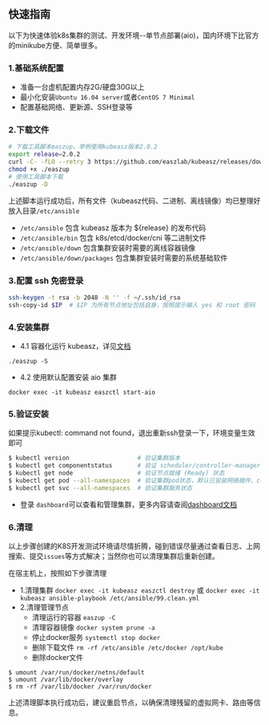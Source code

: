 ## 快速指南

以下为快速体验k8s集群的测试、开发环境--单节点部署(aio)，国内环境下比官方的minikube方便、简单很多。

### 1.基础系统配置

- 准备一台虚机配置内存2G/硬盘30G以上
- 最小化安装`Ubuntu 16.04 server`或者`CentOS 7 Minimal`
- 配置基础网络、更新源、SSH登录等

### 2.下载文件

``` bash
# 下载工具脚本easzup，举例使用kubeasz版本2.0.2
export release=2.0.2
curl -C- -fLO --retry 3 https://github.com/easzlab/kubeasz/releases/download/${release}/easzup
chmod +x ./easzup
# 使用工具脚本下载
./easzup -D
```

上述脚本运行成功后，所有文件（kubeasz代码、二进制、离线镜像）均已整理好放入目录`/etc/ansible`

- `/etc/ansible` 包含 kubeasz 版本为 ${release} 的发布代码
- `/etc/ansible/bin` 包含 k8s/etcd/docker/cni 等二进制文件
- `/etc/ansible/down` 包含集群安装时需要的离线容器镜像
- `/etc/ansible/down/packages` 包含集群安装时需要的系统基础软件

### 3.配置 ssh 免密登录

``` bash
ssh-keygen -t rsa -b 2048 -N '' -f ~/.ssh/id_rsa
ssh-copy-id $IP  # $IP 为所有节点地址包括自身，按照提示输入 yes 和 root 密码
```

### 4.安装集群

- 4.1 容器化运行 kubeasz，详见[文档](docker_kubeasz.md)

```
./easzup -S
```

- 4.2 使用默认配置安装 aio 集群

```
docker exec -it kubeasz easzctl start-aio
```

### 5.验证安装

如果提示kubectl: command not found，退出重新ssh登录一下，环境变量生效即可

``` bash
$ kubectl version                   # 验证集群版本     
$ kubectl get componentstatus       # 验证 scheduler/controller-manager/etcd等组件状态
$ kubectl get node                  # 验证节点就绪 (Ready) 状态
$ kubectl get pod --all-namespaces  # 验证集群pod状态，默认已安装网络插件、coredns、metrics-server等
$ kubectl get svc --all-namespaces  # 验证集群服务状态
```
- 登录 `dashboard`可以查看和管理集群，更多内容请查阅[dashboard文档](../guide/dashboard.md)

### 6.清理

以上步骤创建的K8S开发测试环境请尽情折腾，碰到错误尽量通过查看日志、上网搜索、提交`issues`等方式解决；当然你也可以清理集群后重新创建。

在宿主机上，按照如下步骤清理

- 1.清理集群 `docker exec -it kubeasz easzctl destroy` 或 `docker exec -it kubeasz ansible-playbook /etc/ansible/99.clean.yml`
- 2.清理管理节点
  - 清理运行的容器 `easzup -C`
  - 清理容器镜像 `docker system prune -a`
  - 停止docker服务 `systemctl stop docker`
  - 删除下载文件 `rm -rf /etc/ansible /etc/docker /opt/kube`
  - 删除docker文件
```
$ umount /var/run/docker/netns/default
$ umount /var/lib/docker/overlay
$ rm -rf /var/lib/docker /var/run/docker
```

上述清理脚本执行成功后，建议重启节点，以确保清理残留的虚拟网卡、路由等信息。
